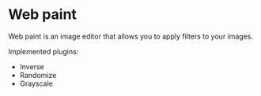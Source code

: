 # Web paint

Web paint is an image editor that allows you to apply filters to your images.

Implemented plugins:

- Inverse
- Randomize
- Grayscale
